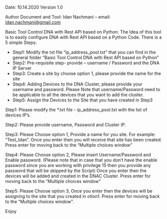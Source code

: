 Date: 10.14.2020
Version 1.0

Author Document and Tool: Idan Nachmani – email: idan.nachmani@gmail.com 

Basic Tool Control DNA with Rest API based on Python:
The Idea of this tool is to easily configure DNA with Rest API based on a Python Code. 
There is a 5 simple Steps:
-	Step1: Modify the txt file “ip_address_pool.txt” that you can find in the general folder “Basic Tool Control DNA with Rest API based on Python” 
-	Step2: Pre-requisite step- provide – username / Password and the DNA IP Server 
-	Step3: Create a site by choose option 1, please provide the name for the site 
-	Step4: Adding Devices to the DNA Cluster, please provide your username and password. 
Please Note that username/Password need to be applicable to all the devices that you want to add the cluster. 
-	Step5: Assign the Devices to the Site that you have created in Step3 

Step1:
Please modify the *.txt file - ip_address_pool.txt with the list of devices IP’s.
 
Step2:
Please provide username, Password and Cluster IP. 
 


Step3:
Please Choose option 1, Provide a name for you site. For example: “Test_Idan”. 
Once you enter then you will receive that site has been created. 
Press enter for moving back to the “Multiple choices window” 
 

Step4:
Please Choose option 2, Please insert Username/Password and Enable password. (Please note that in case that you don’t have the enable password since you are working with privilege 15 then you provide any password that will be skipped by the Script) 
Once you enter then the devices will be added and created in the DNAC Cluster. 
Press enter for moving back to the “Multiple choices window” 
 

Step5:
Please Choose option 3, 
Once you enter then the devices will be assigning to the site that you created in otion1. 
Press enter for moving back to the “Multiple choices window”. 


Enjoy 

